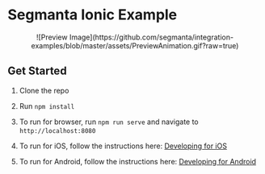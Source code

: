 # Segmanta Ionic Example

<div style="text-align: center;">
  ![Preview Image](https://github.com/segmanta/integration-examples/blob/master/assets/PreviewAnimation.gif?raw=true)
</div>

## Get Started

1. Clone the repo

1. Run `npm install`

1. To run for browser, run `npm run serve` and navigate to `http://localhost:8080`

1. To run for iOS, follow the instructions here: [Developing for iOS](https://ionicframework.com/docs/developing/ios)

1. To run for Android, follow the instructions here: [Developing for Android](https://ionicframework.com/docs/developing/android)
